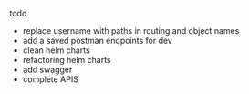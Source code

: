 todo

- replace username with paths in routing and object names
- add a saved postman endpoints for dev
- clean helm charts
- refactoring helm charts
- add swagger
- complete APIS